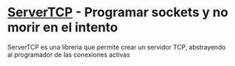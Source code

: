 [ServerTCP](http://sugarscope.net) - Programar sockets y no morir en el intento
=========
ServerTCP es una libreria que permite crear un servidor TCP, abstrayendo al programador de las conexiones activas
